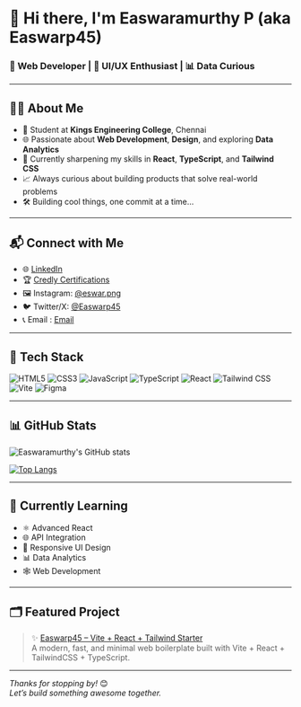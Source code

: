 # 👋 Hi there, I'm Easwaramurthy P (aka Easwarp45)

### 🚀 Web Developer | 🎨 UI/UX Enthusiast | 📊 Data Curious

---

## 👨‍💻 About Me

- 🏫 Student at **Kings Engineering College**, Chennai  
- 🌐 Passionate about **Web Development**, **Design**, and exploring **Data Analytics**  
- 🧠 Currently sharpening my skills in **React**, **TypeScript**, and **Tailwind CSS**  
- 📈 Always curious about building products that solve real-world problems  
- 🛠️ Building cool things, one commit at a time...

---

## 📬 Connect with Me

- 🌐 [LinkedIn](https://www.linkedin.com/in/easwaramurthy-p-8b561a294)
- 🏆 [Credly Certifications](https://www.credly.com/users/easwaramurthy-p)
- 🖼️ Instagram: [@eswar.png](https://instagram.com/eswar.png)
- 🐦 Twitter/X: [@Easwarp45](https://twitter.com/Easwarp45)
- 📞  Email :
[Email ](easwap45gmail.com)
---

## 🔧 Tech Stack

![HTML5](https://img.shields.io/badge/HTML5-E34F26?style=flat&logo=html5&logoColor=white)
![CSS3](https://img.shields.io/badge/CSS3-1572B6?style=flat&logo=css3&logoColor=white)
![JavaScript](https://img.shields.io/badge/JavaScript-F7DF1E?style=flat&logo=javascript&logoColor=black)
![TypeScript](https://img.shields.io/badge/TypeScript-3178C6?style=flat&logo=typescript&logoColor=white)
![React](https://img.shields.io/badge/React-61DAFB?style=flat&logo=react&logoColor=black)
![Tailwind CSS](https://img.shields.io/badge/Tailwind_CSS-38B2AC?style=flat&logo=tailwind-css&logoColor=white)
![Vite](https://img.shields.io/badge/Vite-646CFF?style=flat&logo=vite&logoColor=white)
![Figma](https://img.shields.io/badge/Figma-F24E1E?style=flat&logo=figma&logoColor=white)

---

## 📊 GitHub Stats

![Easwaramurthy's GitHub stats](https://github-readme-stats.vercel.app/api?username=Easwarp45&show_icons=true&theme=tokyonight)

[![Top Langs](https://github-readme-stats.vercel.app/api/top-langs/?username=Easwarp45&layout=compact&theme=tokyonight)](https://github.com/Easwarp45)

---

## 📌 Currently Learning

- ⚛️ Advanced React
- 🌐 API Integration
- 📱 Responsive UI Design
- 📊 Data Analytics
- 🕸️ Web Development 

---

## 🗂️ Featured Project

> ✨ [Easwarp45 – Vite + React + Tailwind Starter](https://github.com/Easwarp45/YourRepoName)  
> A modern, fast, and minimal web boilerplate built with Vite + React + TailwindCSS + TypeScript.

---

_Thanks for stopping by!_ 😊  
_Let’s build something awesome together._

